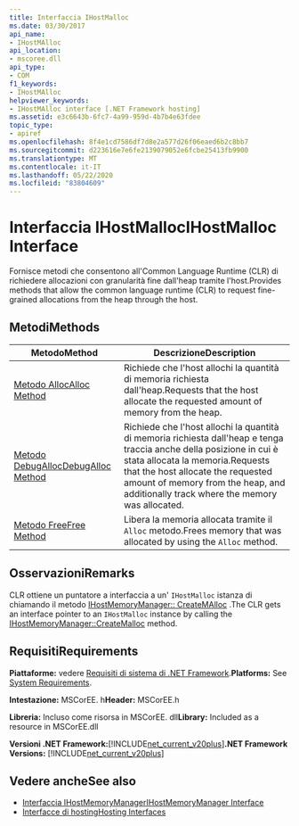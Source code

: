 ```yaml
---
title: Interfaccia IHostMalloc
ms.date: 03/30/2017
api_name:
- IHostMAlloc
api_location:
- mscoree.dll
api_type:
- COM
f1_keywords:
- IHostMAlloc
helpviewer_keywords:
- IHostMAlloc interface [.NET Framework hosting]
ms.assetid: e3c6643b-6fc7-4a99-959d-4b7b4e63fdee
topic_type:
- apiref
ms.openlocfilehash: 8f4e1cd7586df7d8e2a577d26f06eaed6b2c8bb7
ms.sourcegitcommit: d223616e7e6fe2139079052e6fcbe25413fb9900
ms.translationtype: MT
ms.contentlocale: it-IT
ms.lasthandoff: 05/22/2020
ms.locfileid: "83804609"
---
```

# <a name="ihostmalloc-interface"></a><span data-ttu-id="8a08c-102">Interfaccia IHostMalloc</span><span class="sxs-lookup"><span data-stu-id="8a08c-102">IHostMalloc Interface</span></span>
<span data-ttu-id="8a08c-103">Fornisce metodi che consentono all'Common Language Runtime (CLR) di richiedere allocazioni con granularità fine dall'heap tramite l'host.</span><span class="sxs-lookup"><span data-stu-id="8a08c-103">Provides methods that allow the common language runtime (CLR) to request fine-grained allocations from the heap through the host.</span></span>  
  
## <a name="methods"></a><span data-ttu-id="8a08c-104">Metodi</span><span class="sxs-lookup"><span data-stu-id="8a08c-104">Methods</span></span>  
  
|<span data-ttu-id="8a08c-105">Metodo</span><span class="sxs-lookup"><span data-stu-id="8a08c-105">Method</span></span>|<span data-ttu-id="8a08c-106">Descrizione</span><span class="sxs-lookup"><span data-stu-id="8a08c-106">Description</span></span>|  
|------------|-----------------|  
|[<span data-ttu-id="8a08c-107">Metodo Alloc</span><span class="sxs-lookup"><span data-stu-id="8a08c-107">Alloc Method</span></span>](ihostmalloc-alloc-method.md)|<span data-ttu-id="8a08c-108">Richiede che l'host allochi la quantità di memoria richiesta dall'heap.</span><span class="sxs-lookup"><span data-stu-id="8a08c-108">Requests that the host allocate the requested amount of memory from the heap.</span></span>|  
|[<span data-ttu-id="8a08c-109">Metodo DebugAlloc</span><span class="sxs-lookup"><span data-stu-id="8a08c-109">DebugAlloc Method</span></span>](ihostmalloc-debugalloc-method.md)|<span data-ttu-id="8a08c-110">Richiede che l'host allochi la quantità di memoria richiesta dall'heap e tenga traccia anche della posizione in cui è stata allocata la memoria.</span><span class="sxs-lookup"><span data-stu-id="8a08c-110">Requests that the host allocate the requested amount of memory from the heap, and additionally track where the memory was allocated.</span></span>|  
|[<span data-ttu-id="8a08c-111">Metodo Free</span><span class="sxs-lookup"><span data-stu-id="8a08c-111">Free Method</span></span>](ihostmalloc-free-method.md)|<span data-ttu-id="8a08c-112">Libera la memoria allocata tramite il `Alloc` metodo.</span><span class="sxs-lookup"><span data-stu-id="8a08c-112">Frees memory that was allocated by using the `Alloc` method.</span></span>|  
  
## <a name="remarks"></a><span data-ttu-id="8a08c-113">Osservazioni</span><span class="sxs-lookup"><span data-stu-id="8a08c-113">Remarks</span></span>  
 <span data-ttu-id="8a08c-114">CLR ottiene un puntatore a interfaccia a un' `IHostMalloc` istanza di chiamando il metodo [IHostMemoryManager:: CreateMAlloc](ihostmemorymanager-createmalloc-method.md) .</span><span class="sxs-lookup"><span data-stu-id="8a08c-114">The CLR gets an interface pointer to an `IHostMalloc` instance by calling the [IHostMemoryManager::CreateMalloc](ihostmemorymanager-createmalloc-method.md) method.</span></span>  
  
## <a name="requirements"></a><span data-ttu-id="8a08c-115">Requisiti</span><span class="sxs-lookup"><span data-stu-id="8a08c-115">Requirements</span></span>  
 <span data-ttu-id="8a08c-116">**Piattaforme:** vedere [Requisiti di sistema di .NET Framework](../../get-started/system-requirements.md).</span><span class="sxs-lookup"><span data-stu-id="8a08c-116">**Platforms:** See [System Requirements](../../get-started/system-requirements.md).</span></span>  
  
 <span data-ttu-id="8a08c-117">**Intestazione:** MSCorEE. h</span><span class="sxs-lookup"><span data-stu-id="8a08c-117">**Header:** MSCorEE.h</span></span>  
  
 <span data-ttu-id="8a08c-118">**Libreria:** Incluso come risorsa in MSCorEE. dll</span><span class="sxs-lookup"><span data-stu-id="8a08c-118">**Library:** Included as a resource in MSCorEE.dll</span></span>  
  
 <span data-ttu-id="8a08c-119">**Versioni .NET Framework:**[!INCLUDE[net_current_v20plus](../../../../includes/net-current-v20plus-md.md)]</span><span class="sxs-lookup"><span data-stu-id="8a08c-119">**.NET Framework Versions:** [!INCLUDE[net_current_v20plus](../../../../includes/net-current-v20plus-md.md)]</span></span>  
  
## <a name="see-also"></a><span data-ttu-id="8a08c-120">Vedere anche</span><span class="sxs-lookup"><span data-stu-id="8a08c-120">See also</span></span>

- [<span data-ttu-id="8a08c-121">Interfaccia IHostMemoryManager</span><span class="sxs-lookup"><span data-stu-id="8a08c-121">IHostMemoryManager Interface</span></span>](ihostmemorymanager-interface.md)
- [<span data-ttu-id="8a08c-122">Interfacce di hosting</span><span class="sxs-lookup"><span data-stu-id="8a08c-122">Hosting Interfaces</span></span>](hosting-interfaces.md)
